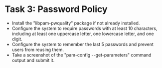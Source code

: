 # Task 3: Password Policy

- Install the "libpam-pwquality" package if not already installed.
- Configure the system to require passwords with at least 10 characters, including at least 
one uppercase letter, one lowercase letter, and one digit.
- Configure the system to remember the last 5 passwords and prevent users from reusing 
them.
- Take a screenshot of the "pam-config --get-parameters" command output and submit it.

